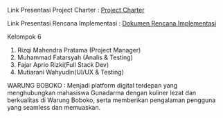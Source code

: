 Link Presentasi Project Charter : [Project Charter](https://drive.google.com/drive/folders/1WcACgx0_HXqrVEX2scIGPADeRNi5pCfT?usp=sharing)

Link Presentasi Rencana Implementasi : [Dokumen Rencana Implementasi](https://drive.google.com/drive/folders/1UCsqnoQQSQfF7gZT72LDt6AdL0-Q8MR1?usp=sharing)

Kelompok 6
1. Rizqi Mahendra Pratama (Project Manager)
2. Muhammad Fatarsyah (Analis & Testing)
3. Fajar Aprio Rizki(Full Stack Dev)
4. Mutiarani Wahyudin(UI/UX & Testing)

WARUNG BOBOKO :
Menjadi platform digital terdepan yang menghubungkan mahasiswa Gunadarma dengan kuliner lezat dan berkualitas di Warung Boboko, serta memberikan pengalaman pengguna yang seamless dan memuaskan.
